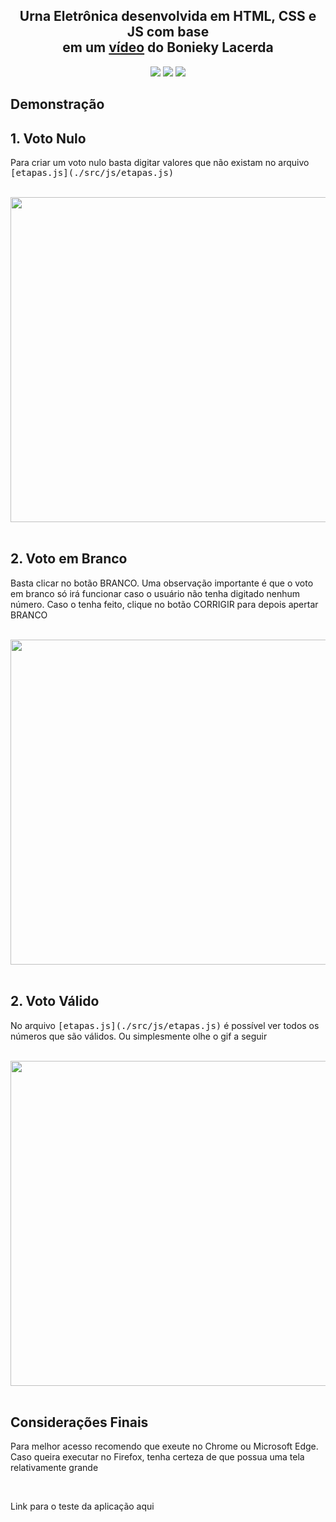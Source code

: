 **<h2 align="center">Urna Eletrônica desenvolvida em HTML, CSS e JS com base<br> em um [vídeo](https://www.youtube.com/watch?v=hF_VMWnsY00&t=6992s) do Bonieky Lacerda</h2>**


<p align="center">
    <img src="https://img.shields.io/badge/HTML-HTML5-orange">
    <img src="https://img.shields.io/badge/CSS-CSS3-blue">
    <img src="https://img.shields.io/badge/JS-Javascript-%23f7e018">
</p> 

## **Demonstração**
 
 ## 1. Voto Nulo

 <p>Para criar um voto nulo basta digitar valores que não existam no arquivo <kbd>[etapas.js](./src/js/etapas.js)</kbd></p>
<br>
<div align="center">
    <img src="https://user-images.githubusercontent.com/29709111/103557926-a972d900-4e92-11eb-89c7-0175eeff27ba.gif" width="520px" align="center">
</div>

<br>

 ## 2. Voto em Branco

 <p>Basta clicar no botão BRANCO. Uma observação importante é que o voto em branco só irá funcionar caso o usuário não tenha digitado nenhum número. Caso o tenha feito, clique no botão
 CORRIGIR para depois apertar BRANCO</p>
<br>
<div align="center">
    <img src="https://user-images.githubusercontent.com/29709111/103557937-abd53300-4e92-11eb-9e49-546192057ad1.gif" width="520px">
</div>

<br>

 ## 2. Voto Válido

 <p>No arquivo <kbd>[etapas.js](./src/js/etapas.js)</kbd> é possível ver todos os números que são válidos. Ou simplesmente olhe o gif a seguir</p>

<br>

<div align="center">
    <img src="https://user-images.githubusercontent.com/29709111/103557929-aaa40600-4e92-11eb-97f9-467bb0e7877d.gif" width="520px">
</div>

<br>

## **Considerações Finais**

<p>Para melhor acesso recomendo que exeute no Chrome ou Microsoft Edge. Caso queira executar no Firefox, tenha certeza de que possua uma tela relativamente grande</p>

<br>

<p>Link para o teste da aplicação aqui</p>




